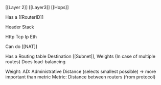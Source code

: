 [[Layer 2]] [[Layer3]]
[[Hops]]

Has a [[RouterID]]

Header Stack

Http
Tcp
Ip
Eth

Can do [[NAT]]

Has a Routing table
Destination [[Subnet]], Weights (In case of multiple routes)
Does load-balancing 

Weight:
AD: Administrative Distance (selects smallest possible) -> more important than metric
Metric: Distance between routers (from protocol)